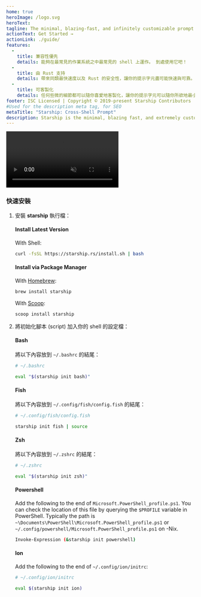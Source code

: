 ```yaml
---
home: true
heroImage: /logo.svg
heroText:
tagline: The minimal, blazing-fast, and infinitely customizable prompt for any shell!
actionText: Get Started →
actionLink: ./guide/
features:
  - 
    title: 兼容性優先
    details: 能夠在最常見的作業系統之中最常見的 shell 上運作。 到處使用它吧！
  - 
    title: 由 Rust 支持
    details: 帶來同類最快速度以及 Rust 的安全性，讓你的提示字元盡可能快速與可靠。
  - 
    title: 可客製化
    details: 任何些微的細節都可以隨你喜愛地客製化，讓你的提示字元可以隨你所欲地最小化或是充滿各種特色。
footer: ISC Licensed | Copyright © 2019-present Starship Contributors
#Used for the description meta tag, for SEO
metaTitle: "Starship: Cross-Shell Prompt"
description: Starship is the minimal, blazing fast, and extremely customizable prompt for any shell! Shows the information you need, while staying sleek and minimal. Quick installation available for Bash, Fish, ZSH, Ion, and PowerShell.
---
```


<div class="center">
  <video class="demo-video" muted autoplay loop playsinline>
    <source src="/demo.webm" type="video/webm">
    <source src="/demo.mp4" type="video/mp4">
  </video>
</div>

### 快速安裝

1. 安裝 **starship** 執行檔：


   #### Install Latest Version

   With Shell:

   ```sh
   curl -fsSL https://starship.rs/install.sh | bash
   ```


   #### Install via Package Manager

   With [Homebrew](https://brew.sh/):

   ```sh
   brew install starship
   ```

   With [Scoop](https://scoop.sh):

   ```powershell
   scoop install starship
   ```

1. 將初始化腳本 (script) 加入你的 shell 的設定檔：


   #### Bash

   將以下內容放到 `~/.bashrc` 的結尾：

   ```sh
   # ~/.bashrc

   eval "$(starship init bash)"
   ```


   #### Fish

   將以下內容放到 `~/.config/fish/config.fish` 的結尾：

   ```sh
   # ~/.config/fish/config.fish

   starship init fish | source
   ```


   #### Zsh

   將以下內容放到 `~/.zshrc` 的結尾：

   ```sh
   # ~/.zshrc

   eval "$(starship init zsh)"
   ```


   #### Powershell

   Add the following to the end of `Microsoft.PowerShell_profile.ps1`. You can check the location of this file by querying the `$PROFILE` variable in PowerShell. Typically the path is `~\Documents\PowerShell\Microsoft.PowerShell_profile.ps1` or `~/.config/powershell/Microsoft.PowerShell_profile.ps1` on -Nix.

   ```sh
   Invoke-Expression (&starship init powershell)
   ```


   #### Ion

   Add the following to the end of `~/.config/ion/initrc`:

   ```sh
   # ~/.config/ion/initrc

   eval $(starship init ion)
   ```

